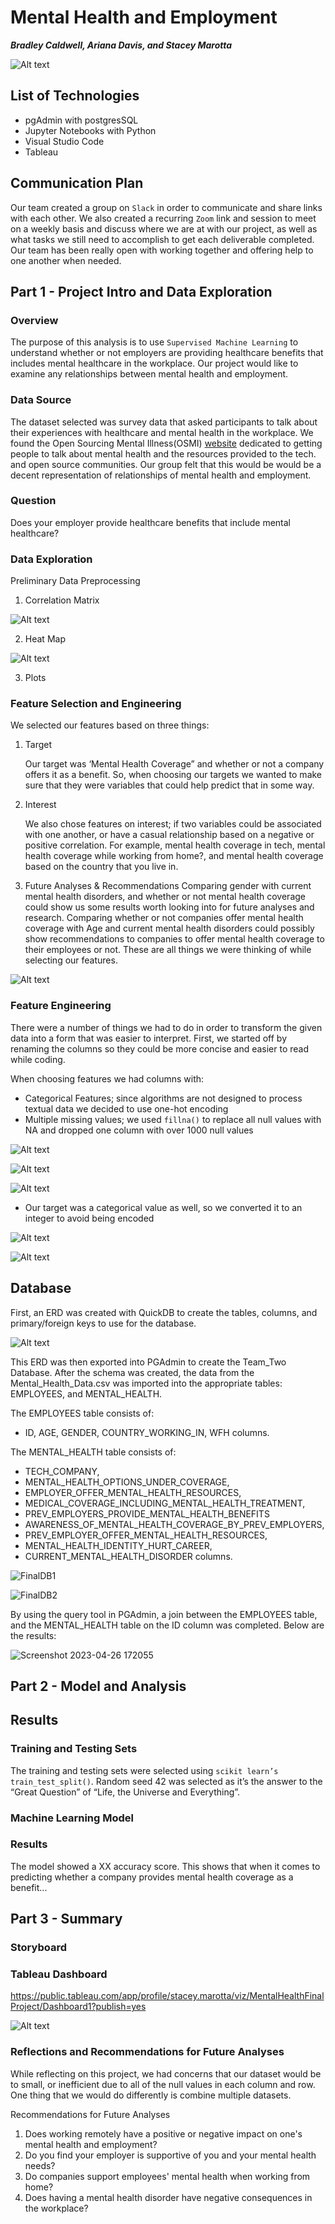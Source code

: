 # Mental Health and Employment 
***Bradley Caldwell, Ariana Davis, and Stacey Marotta***

![Alt text](images/Workplace-Mental-Health-scaled.jpeg)

## List of Technologies

- pgAdmin with postgresSQL
- Jupyter Notebooks with Python
- Visual Studio Code
- Tableau

## Communication Plan

Our team created a group on `Slack` in order to communicate and share links with each other. We also created a recurring `Zoom` link and session to meet on a weekly basis and discuss where we are at with our project, as well as what tasks we still need to accomplish to get each deliverable completed. Our team has been really open with working together and offering help to one another when needed.

## Part 1 - Project Intro and Data Exploration

### Overview

The purpose of this analysis is to use `Supervised Machine Learning` to understand whether or not employers are providing healthcare benefits that includes mental healthcare in the workplace. Our project would like to examine any relationships between mental health and employment. 


### Data Source 

The dataset selected was survey data that asked participants to talk about their experiences with healthcare and mental health in the workplace. We found the Open Sourcing Mental Illness(OSMI) [website](https://osmihelp.org/research.html) dedicated to getting people to talk about mental health and the resources provided to the tech. and open source communities. Our group felt that this would be would be a decent representation of relationships of mental health and employment. 

### Question

Does your employer provide healthcare benefits that include mental healthcare?

### Data Exploration

Preliminary Data Preprocessing
1. Correlation Matrix

![Alt text](images/CorrelationMatrix.PNG)

2. Heat Map

![Alt text](images/Heatmap.PNG)

3. Plots

### Feature Selection and Engineering

We selected our features based on three things:

1. Target

    Our target was ‘Mental Health Coverage” and whether or not a company offers it as a benefit. So, when choosing our targets we wanted to make sure that they were variables that could help predict that in some way.

2. Interest

    We also chose features on interest; if two variables could be associated with one another, or have a casual relationship based on a negative or positive correlation. For example, mental health coverage in tech,  mental health coverage while working from home?, and mental health coverage based on the country that you live in.

3. Future Analyses & Recommendations
     Comparing gender with current mental health disorders, and whether or not mental health coverage could show us some results worth looking into for future analyses and research. Comparing whether or not companies offer mental health coverage with Age and current mental health disorders could possibly show recommendations to companies to offer mental health coverage to their employees or not. These are all things we were thinking of while selecting our features.

![Alt text](images/Features.PNG)

### Feature Engineering

There were a number of things we had to do in order to transform the given data into a form that was easier to interpret. First, we started off by renaming the columns so they could be more concise and easier to read while coding.

When choosing features we had columns with:
- Categorical Features; since algorithms are not designed to process textual data we decided to use one-hot encoding
- Multiple missing values; we used `fillna()` to replace all null values with NA and dropped one column with over 1000 null values

![Alt text](images/FeatureEngineering.PNG)

![Alt text](images/FeatureEngineering1.PNG)

![Alt text](images/FeatureEngineering2.PNG)

- Our target was a categorical value as well, so we converted it to an integer to avoid being encoded

![Alt text](images/FeatureEngineering3.PNG)

![Alt text](images/FeatureEngineering4.PNG)

## Database


First, an ERD was created with QuickDB to create the tables, columns, and primary/foreign keys to use for the database. 


![Alt text](images/Database.PNG)


This ERD was then exported into PGAdmin to create the Team_Two Database.  After the schema was created, the data from the Mental_Health_Data.csv was imported into the appropriate tables: EMPLOYEES, and MENTAL_HEALTH. 

The EMPLOYEES table consists of: 

- ID, AGE, GENDER, COUNTRY_WORKING_IN, WFH columns.  

The MENTAL_HEALTH table consists of: 

- TECH_COMPANY, 
- MENTAL_HEALTH_OPTIONS_UNDER_COVERAGE, 
- EMPLOYER_OFFER_MENTAL_HEALTH_RESOURCES, 
- MEDICAL_COVERAGE_INCLUDING_MENTAL_HEALTH_TREATMENT, 
- PREV_EMPLOYERS_PROVIDE_MENTAL_HEALTH_BENEFITS
- AWARENESS_OF_MENTAL_HEALTH_COVERAGE_BY_PREV_EMPLOYERS, 
- PREV_EMPLOYER_OFFER_MENTAL_HEALTH_RESOURCES, 
- MENTAL_HEALTH_IDENTITY_HURT_CAREER, 
- CURRENT_MENTAL_HEALTH_DISORDER columns.

![FinalDB1](https://user-images.githubusercontent.com/45715246/232633558-4deff047-08e6-4191-8f1e-e4f8c6bc0228.png)

![FinalDB2](https://user-images.githubusercontent.com/45715246/232633577-0290d48b-cd6d-441c-99a2-7eea74239909.png)


By using the query tool in PGAdmin, a join between the EMPLOYEES table, and the MENTAL_HEALTH table on the ID column was completed.  Below are the results:

![Screenshot 2023-04-26 172055](https://user-images.githubusercontent.com/45715246/234706271-1d507509-0b1d-4a42-96c2-3d66a0db9134.png)



## Part 2 - Model and Analysis

## Results

### Training and Testing Sets

The training and testing sets were selected using `scikit learn’s` `train_test_split()`.
Random seed 42 was selected as it’s the answer to the “Great Question” of “Life, the Universe and Everything”.

### Machine Learning Model

### Results

The model showed a XX accuracy score. This shows that when it comes to predicting whether a company provides mental health coverage as a benefit...

## Part 3 - Summary

### Storyboard

### Tableau Dashboard 

https://public.tableau.com/app/profile/stacey.marotta/viz/MentalHealthFinalProject/Dashboard1?publish=yes

![Alt text](images/DashboardDemo.PNG)

### Reflections and Recommendations for Future Analyses

While reflecting on this project, we had concerns that our dataset would be to small, or inefficient due to all of the null values in each column and row. One thing that we would do differently is combine multiple datasets.

Recommendations for Future Analyses
1. Does working remotely have a positive or negative impact on one's mental health and employment?
2. Do you find your employer is supportive of you and your mental health needs?
3. Do companies support employees' mental health when working from home?
4. Does having a mental health disorder have negative consequences in the workplace?  

